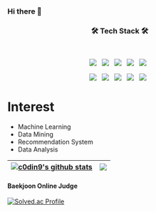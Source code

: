 ### Hi there 👋
<h3 align="center"><b>🛠 Tech Stack 🛠</b></h3>
</br>
<p align="center">
<img src="https://img.shields.io/badge/Python-white?style=logo=appveyor&logo=Python&logoColor=3776AB"/></a> &nbsp
<img src="https://img.shields.io/badge/MySQL-blueviolet?style=logo=appveyor&logo=MySQL&logoColor=000000"/></a> &nbsp
<img src="https://img.shields.io/badge/Github-gray?style=logo=appveyor&logo=GitHub&logoColor=181717"/></a> &nbsp
<img src="https://img.shields.io/badge/Jupyter-white?style=logo=appveyor&logo=Jupyter&logoColor=F37626"/></a> &nbsp
<img src="https://img.shields.io/badge/TensorFlow-orange?style=logo=appveyor&logo=TensorFlow&logoColor=000000"/></a> &nbsp
<p align="center">
<img src="https://img.shields.io/badge/Keras-blue?style=logo=appveyor&logo=Keras&logoColor=000000"/></a> &nbsp
<img src="https://img.shields.io/badge/Pytorch-red?style=logo=appveyor&logo=Pytorch&logoColor=000000"/></a> &nbsp
<img src="https://img.shields.io/badge/Pandas-gray?style=logo=appveyor&logo=Pandas&logoColor=150458"/></a> &nbsp
<img src="https://img.shields.io/badge/Numpy-green?style=logo=appveyor&logo=Numpy&logoColor=013243"/></a> &nbsp
<img src="https://img.shields.io/badge/Scikit_Learn-violet?style=logo=appveyor&logo=scikit-learn&logoColor=000000"/></a> &nbsp



# Interest
+ Machine Learning
+ Data Mining
+ Recommendation System
+ Data Analysis

 <a href="https://github.com/c0ding/github-readme-stats"><img align="center" src="https://github-readme-stats.vercel.app/api?username=c0din9&show_icons=true&include_all_commits=true&theme=buefy&hide_border=true" alt="c0din9's github stats" /></a> | <a href="https://github.com/c0din9/github-readme-stats"><img align="center" src="https://github-readme-stats.vercel.app/api/top-langs/?username=c0din9&layout=compact&theme=buefy&hide_border=true" /></a> 
| ------------- | ------------- |

#### Baekjoon Online Judge
[![Solved.ac Profile](http://mazassumnida.wtf/api/v2/generate_badge?boj=c0din9)](https://solved.ac/microkosmos/)
